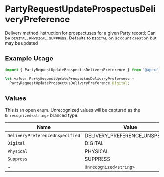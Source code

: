 # PartyRequestUpdateProspectusDeliveryPreference

Delivery method instruction for prospectuses for a given Party record; Can be `DIGITAL`, `PHYSICAL`, `SUPPRESS`; Defaults to `DIGITAL` on account creation but may be updated

## Example Usage

```typescript
import { PartyRequestUpdateProspectusDeliveryPreference } from "@apexfintechsolutions/ascend-sdk/models/components";

let value: PartyRequestUpdateProspectusDeliveryPreference =
  PartyRequestUpdateProspectusDeliveryPreference.Digital;
```

## Values

This is an open enum. Unrecognized values will be captured as the `Unrecognized<string>` branded type.

| Name                            | Value                           |
| ------------------------------- | ------------------------------- |
| `DeliveryPreferenceUnspecified` | DELIVERY_PREFERENCE_UNSPECIFIED |
| `Digital`                       | DIGITAL                         |
| `Physical`                      | PHYSICAL                        |
| `Suppress`                      | SUPPRESS                        |
| -                               | `Unrecognized<string>`          |